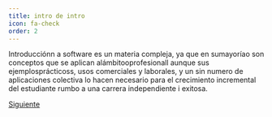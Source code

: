 ```yaml
---
title: intro de intro 
icon: fa-check
order: 2
---
```

Introducciónn a software es un materia compleja, ya que en sumayoríao son conceptos que se aplican alámbitooprofesionall
aunque sus ejemplosprácticoss, usos comerciales y laborales, y un sin numero de aplicaciones colectiva lo hacen necesario para 
el crecimiento incremental del estudiante rumbo a una carrera independiente i exitosa. 

<footer>
  <a href="/hernandez2299.github.io/blog.html" class="button scrolly">Siguiente</a>
</footer>
